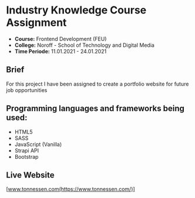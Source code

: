 # Industry Knowledge Course Assignment
- **Course:** Frontend Development (FEU)
- **College:** Noroff - School of Technology and Digital Media
- **Time Periode:** 11.01.2021 - 24.01.2021

## Brief
For this project I have been assigned to create a portfolio website for future job opportunities

## Programming languages and frameworks being used:
- HTML5
- SASS
- JavaScript (Vanilla)
- Strapi API
- Bootstrap


## Live Website
[www.tonnessen.com(https://www.tonnessen.com/)]